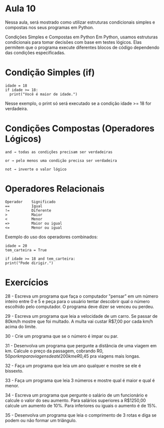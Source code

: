 # Aula 10
Nessa aula, será mostrado como utilizar estruturas condicionais simples e compostas nos seus programas em Python.

Condições Simples e Compostas em Python
Em Python, usamos estruturas condicionais para tomar decisões com base em testes lógicos. Elas permitem que o programa execute diferentes blocos de código dependendo das condições especificadas.

# Condição Simples (if)
    idade = 18
    if idade >= 18:
      print("Você é maior de idade.")
Nesse exemplo, o print só será executado se a condição idade >= 18 for verdadeira.

# Condições Compostas (Operadores Lógicos)
    and → todas as condições precisam ser verdadeiras
    
    or → pelo menos uma condição precisa ser verdadeira
    
    not → inverte o valor lógico

# Operadores Relacionais
    Operador    Significado
    ==          Igual 
    !=          Diferente
    >           Maior 
    <           Menor 
    =>          Maior ou igual 
    <=          Menor ou igual

Exemplo do uso dos operadores combinados:

    idade = 20
    tem_carteira = True

    if idade >= 18 and tem_carteira:
    print("Pode dirigir.")

# Exercícios

28 - Escreva um programa que faça o computador "pensar" em um número inteiro entre 0 e 5 e peça para o usuário tentar descobrir qual o número escolhido pelo computador. O programa deve dizer se venceu ou perdeu.

29 - Escreva um programa que leia a velocidade de um carro. Se passar de 80km/h mostre que foi multado. A multa vai custar R$7,00 por cada km/h acima do limite.

30 - Crie um programa que se o número é impar ou par.

31 - Desenvolva um programa que pergunte a distância de uma viagem em km. Calcule o preço da passagem, cobrando R$0,50 por km para viagens de até 200km e R$0,45 pra viagens mais longas.

32 - Faça um programa que leia um ano qualquer e mostre se ele é bissexto.

33 - Faça um programa que leia 3 números e mostre qual é maior e qual é menor.

34 - Escreva um programa que pergunte o salário de um funcionário e calcule o valor do seu aumento. Para salários superiores a R$1250,00 calcule um aumento de 10%. Para inferiores ou iguais o aumento é de 15%.

35 - Desenvolva um programa que leia o comprimento de 3 rotas e diga se podem ou não formar um triângulo.


